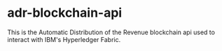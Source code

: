 # adr-blockchain-api
This is the Automatic Distribution of the Revenue blockchain api used to interact with IBM's Hyperledger Fabric. 
